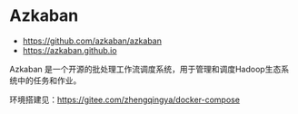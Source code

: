 # Azkaban

- https://github.com/azkaban/azkaban
- https://azkaban.github.io

Azkaban 是一个开源的批处理工作流调度系统，用于管理和调度Hadoop生态系统中的任务和作业。

环境搭建见：https://gitee.com/zhengqingya/docker-compose

